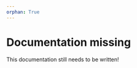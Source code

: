 ```yaml
---
orphan: True
---
```


Documentation missing
=====================

This documentation still needs to be written!

